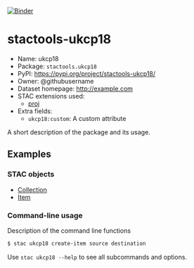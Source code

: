 [![Binder](https://mybinder.org/badge_logo.svg)](https://mybinder.org/v2/gh/stactools-packages/ukcp18/main?filepath=docs/installation_and_basic_usage.ipynb)

# stactools-ukcp18

- Name: ukcp18
- Package: `stactools.ukcp18`
- PyPI: https://pypi.org/project/stactools-ukcp18/
- Owner: @githubusername
- Dataset homepage: http://example.com
- STAC extensions used:
  - [proj](https://github.com/stac-extensions/projection/)
- Extra fields:
  - `ukcp18:custom`: A custom attribute

A short description of the package and its usage.

## Examples

### STAC objects

- [Collection](examples/collection.json)
- [Item](examples/item/item.json)

### Command-line usage

Description of the command line functions

```bash
$ stac ukcp18 create-item source destination
```

Use `stac ukcp18 --help` to see all subcommands and options.

